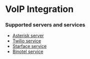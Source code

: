# VoIP Integration

### Supported servers and services

* [Asterisk server](https://github.com/Max18061989/documentation/blob/master/extensions/voip-integration/asterisk-integration-setup.md)
* [Twilio service](https://github.com/Max18061989/documentation/blob/master/extensions/voip-integration/twilio-integration-setup.md)
* [Starface service](https://github.com/Max18061989/documentation/blob/master/extensions/voip-integration/starface-integration-setup.md)
* [Binotel service](https://github.com/Max18061989/documentation/blob/master/extensions/voip-integration/binotel-integration-setup.md)
